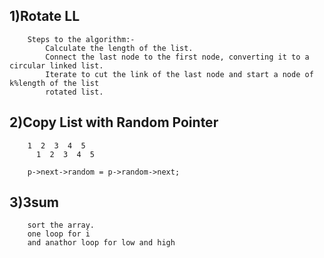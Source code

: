 ## 1)Rotate LL
        Steps to the algorithm:-
            Calculate the length of the list.
            Connect the last node to the first node, converting it to a circular linked list.
            Iterate to cut the link of the last node and start a node of k%length of the list
            rotated list.

## 2)Copy List with Random Pointer
        1  2  3  4  5
          1  2  3  4  5

        p->next->random = p->random->next;

## 3)3sum
        sort the array.
        one loop for i 
        and anathor loop for low and high